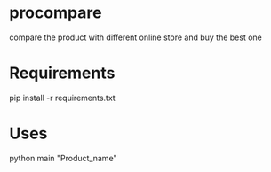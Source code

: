 # procompare
compare the product with different online store and buy the best one

# Requirements
pip install -r requirements.txt

# Uses
python main "Product_name"

